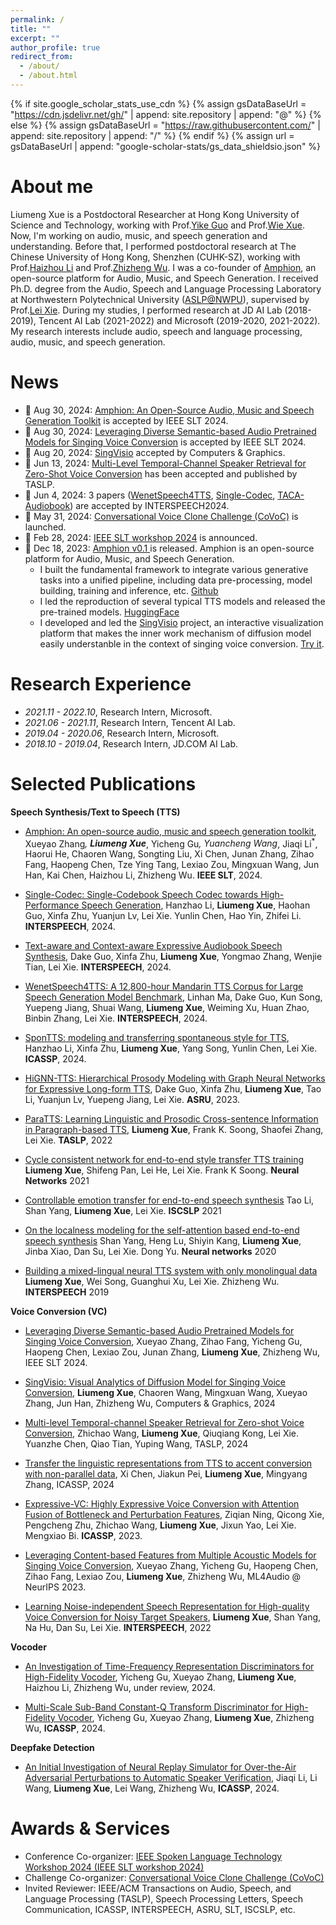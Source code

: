 ```yaml
---
permalink: /
title: ""
excerpt: ""
author_profile: true
redirect_from: 
  - /about/
  - /about.html
---
```


{% if site.google_scholar_stats_use_cdn %}
{% assign gsDataBaseUrl = "https://cdn.jsdelivr.net/gh/" | append: site.repository | append: "@" %}
{% else %}
{% assign gsDataBaseUrl = "https://raw.githubusercontent.com/" | append: site.repository | append: "/" %}
{% endif %}
{% assign url = gsDataBaseUrl | append: "google-scholar-stats/gs_data_shieldsio.json" %}



# About me
<span class='anchor' id='about-me'></span>

Liumeng Xue is a Postdoctoral Researcher at Hong Kong University of Science and Technology, working with Prof.[Yike Guo](https://cse.hkust.edu.hk/admin/people/faculty/profile/yikeguo) and Prof.[Wie Xue](http://wei-xue.com/). Now, I'm working on audio, music, and speech generation and understanding.
Before that, I performed postdoctoral research at The Chinese University of Hong Kong, Shenzhen (CUHK-SZ), working with Prof.[Haizhou Li](https://colips.org/~eleliha/) and Prof.[Zhizheng Wu](https://drwuz.com/). I was a co-founder of [Amphion](https://github.com/open-mmlab/Amphion), an open-source platform for Audio, Music, and Speech Generation.
I received Ph.D. degree from the Audio, Speech and Language Processing Laboratory at Northwestern Polytechnical University ([ASLP@NWPU](http://www.npu-aslp.org/english)), supervised by Prof.[Lei Xie](http://www.nwpu-aslp.org/lxie/). During my studies, I performed research at JD AI Lab (2018-2019), Tencent AI Lab (2021-2022) and Microsoft (2019-2020, 2021-2022). 
My research interests include audio, speech and language processing, audio, music, and speech generation.


# News
<span class='anchor' id='news'></span>
- 🎉 Aug 30, 2024: [Amphion: An Open-Source Audio, Music and Speech Generation Toolkit](https://arxiv.org/abs/2412.09911) is accepted by IEEE SLT 2024.
- 🎉 Aug 30, 2024: [Leveraging Diverse Semantic-based Audio Pretrained Models for Singing Voice Conversion](https://arxiv.org/abs/2310.11160) is accepted by IEEE SLT 2024.
- 🎉 Aug 20, 2024: [SingVisio](https://arxiv.org/abs/2402.12660) accepted by Computers & Graphics.
- 🎉 Jun 13, 2024: [Multi-Level Temporal-Channel Speaker Retrieval for Zero-Shot Voice Conversion](https://ieeexplore.ieee.org/abstract/document/10542423) has been accepted and published by TASLP.
- 🎉 Jun 4, 2024: 3 papers ([WenetSpeech4TTS](https://arxiv.org/abs/2406.05763), [Single-Codec](https://www.arxiv.org/abs/2406.07422), [TACA-Audiobook](https://arxiv.org/abs/2406.05672)) are accepted by INTERSPEECH2024.
- 🎉 May 31, 2024: [Conversational Voice Clone Challenge (CoVoC)](https://www.magicdatatech.com/iscslp-2024) is launched.
- 🎉 Feb 28, 2024: [IEEE SLT workshop 2024](https://2024.ieeeslt.org) is announced.
- 🎉 Dec 18, 2023: [Amphion v0.1 ](https://arxiv.org/abs/2312.09911) is released. Amphion is an open-source platform for Audio, Music, and Speech Generation. 
  - I built the fundamental framework to integrate various generative tasks into a unified pipeline, including data pre-processing, model building, training and inference, etc. [Github]((https://github.com/open-mmlab/Amphion))
  - I led the reproduction of several typical TTS models and released the pre-trained models. [HuggingFace](https://huggingface.co/amphion)
  - I developed and led the [SingVisio](https://arxiv.org/abs/2402.12660) project, an interactive visualization platform that makes the inner work mechanism of diffusion model easily understanble in the context of singing voice conversion. [Try it](https://dsvc.openmmlab.org.cn/).

<!-- - [Multi-Scale Sub-Band Constant-Q Transform Discriminator for High-Fidelity Vocoder](https://arxiv.org/pdf/2311.14957.pdf) accepted by ICASSP2024, also integrated in [Amphion](https://github.com/open-mmlab/Amphion) 
- [SponTTS: modeling and transferring spontaneous style for TTS](https://arxiv.org/pdf/2311.07179.pdf) accepted by ICASSP2024.
- [Leveraging Content-based Features from Multiple Acoustic Models for Singing Voice Conversion](https://arxiv.org/pdf/2310.11160.pdf) accepted by ML4Audio @ NeurIPS 2023.
- [HiGNN-TTS: Hierarchical Prosody Modeling with Graph Neural Networks for Expressive Long-form TTS](https://arxiv.org/pdf/2309.13907.pdf)  accepted by ASRU2023.
 -->



<!-- # 📜 Research Area
<table style="border-collapse: collapse; border: none;">
  <tr style="border: none;">
    <td style="border: none;"> <font color="#0b5394"> Audio-Visual Speech Processing </font>: <BR>&nbsp;&nbsp; Audio-visual speech recognition; Sound Source localization</td>
    <td style="border: none;"> <font color="#0b5394"> Video Synthesize </font>: <BR>&nbsp;&nbsp; Talking Face Generation </td>
  </tr>
</table> -->


# Research Experience
<span class='anchor' id='research_experience'></span>

- *2021.11 - 2022.10*, Research Intern, Microsoft.
- *2021.06 - 2021.11*, Research Intern, Tencent AI Lab.
- *2019.04 - 2020.06*, Research Intern, Microsoft.
- *2018.10 - 2019.04*, Research Intern, JD.COM AI Lab.


# Selected Publications
<span class='anchor' id='publication'></span>


**Speech Synthesis/Text to Speech (TTS)**
- [Amphion: An open-source audio, music and speech generation toolkit](https://arxiv.org/abs/2312.09911), Xueyao Zhang<sup>*</sup>, **Liumeng Xue**<sup>*</sup>, Yicheng Gu<sup>*</sup>, Yuancheng Wang<sup>*</sup>, Jiaqi Li<sup>*</sup>, Haorui He, Chaoren Wang, Songting Liu, Xi Chen, Junan Zhang, Zihao Fang, Haopeng Chen, Tze Ying Tang, Lexiao Zou, Mingxuan Wang, Jun Han, Kai Chen, Haizhou Li, Zhizheng Wu. **IEEE SLT**, 2024.

- [Single-Codec: Single-Codebook Speech Codec towards High-Performance Speech Generation](https://www.arxiv.org/abs/2406.07422), Hanzhao Li, **Liumeng Xue**, Haohan Guo, Xinfa Zhu, Yuanjun Lv, Lei Xie. Yunlin Chen, Hao Yin, Zhifei Li.  **INTERSPEECH**, 2024.
  
- [Text-aware and Context-aware Expressive Audiobook Speech Synthesis](https://arxiv.org/abs/2406.05672), Dake Guo, Xinfa Zhu, **Liumeng Xue**, Yongmao Zhang, Wenjie Tian, Lei Xie. **INTERSPEECH**, 2024.

- [WenetSpeech4TTS: A 12,800-hour Mandarin TTS Corpus for Large Speech Generation Model Benchmark](https://arxiv.org/abs/2406.05763), Linhan Ma, Dake Guo, Kun Song, Yuepeng Jiang, Shuai Wang, **Liumeng Xue**, Weiming Xu, Huan Zhao, Binbin Zhang, Lei Xie.  **INTERSPEECH**, 2024.
  
- [SponTTS: modeling and transferring spontaneous style for TTS](https://arxiv.org/pdf/2311.07179.pdf), Hanzhao Li, Xinfa Zhu, **Liumeng Xue**, Yang Song, Yunlin Chen, Lei Xie. **ICASSP**, 2024.

- [HiGNN-TTS: Hierarchical Prosody Modeling with Graph Neural Networks for Expressive Long-form TTS](https://arxiv.org/pdf/2309.13907.pdf), Dake Guo, Xinfa Zhu, **Liumeng Xue**, Tao Li, Yuanjun Lv, Yuepeng Jiang, Lei Xie. **ASRU**, 2023.

- [ParaTTS: Learning Linguistic and Prosodic Cross-sentence Information in Paragraph-based TTS](https://arxiv.org/pdf/2209.06484.pdf), **Liumeng Xue**, Frank K. Soong, Shaofei Zhang, Lei Xie. **TASLP**, 2022

<!-- **2021** -->
- [Cycle consistent network for end-to-end style transfer TTS training](https://europepmc.org/article/med/33780874) **Liumeng Xue**, Shifeng Pan, Lei He, Lei Xie. Frank K Soong. **Neural Networks** 2021

- [Controllable emotion transfer for end-to-end speech synthesis](https://ieeexplore.ieee.org/abstract/document/9362069/) Tao Li, Shan Yang, **Liumeng Xue**, Lei Xie. **ISCSLP** 2021

<!-- **2020** -->
- [On the localness modeling for the self-attention based end-to-end speech synthesis](https://europepmc.org/article/med/32088566) Shan Yang, Heng Lu, Shiyin Kang, **Liumeng Xue**, Jinba Xiao, Dan Su, Lei Xie. Dong Yu. **Neural networks** 2020

<!-- **2009** -->
- [Building a mixed-lingual neural TTS system with only monolingual data](https://www.isca-speech.org/archive/interspeech_2019/xue19_interspeech.html) **Liumeng Xue**, Wei Song, Guanghui Xu, Lei Xie. Zhizheng Wu. **INTERSPEECH** 2019


**Voice Conversion (VC)**
- [Leveraging Diverse Semantic-based Audio Pretrained Models for Singing Voice Conversion](https://arxiv.org/abs/2310.11160), Xueyao Zhang, Zihao Fang, Yicheng Gu, Haopeng Chen, Lexiao Zou, Junan Zhang, **Liumeng Xue**, Zhizheng Wu, IEEE SLT 2024.

- [SingVisio: Visual Analytics of Diffusion Model for Singing Voice Conversion](https://www.sciencedirect.com/science/article/abs/pii/S0097849324001936), **Liumeng Xue**, Chaoren Wang, Mingxuan Wang, Xueyao Zhang, Jun Han, Zhizheng Wu, Computers & Graphics, 2024

- [Multi-level Temporal-channel Speaker Retrieval for Zero-shot Voice Conversion](https://arxiv.org/abs/2305.07204v2), Zhichao Wang, **Liumeng Xue**, Qiuqiang Kong, Lei Xie. Yuanzhe Chen, Qiao Tian, Yuping Wang, TASLP, 2024

- [Transfer the linguistic representations from TTS to accent conversion with non-parallel data](https://arxiv.org/abs/2305.07204v2), Xi Chen, Jiakun Pei, **Liumeng Xue**, Mingyang Zhang, ICASSP, 2024

- [Expressive-VC: Highly Expressive Voice Conversion with Attention Fusion of Bottleneck and Perturbation Features](https://ieeexplore.ieee.org/abstract/document/10096057), Ziqian Ning, Qicong Xie, Pengcheng Zhu, Zhichao Wang, **Liumeng Xue**, Jixun Yao, Lei Xie. Mengxiao Bi. **ICASSP**, 2023.

- [Leveraging Content-based Features from Multiple Acoustic Models for Singing Voice Conversion](https://arxiv.org/pdf/2310.11160.pdf), Xueyao Zhang, Yicheng Gu, Haopeng Chen, Zihao Fang, Lexiao Zou, **Liumeng Xue**, Zhizheng Wu, ML4Audio @ NeurIPS 2023. 

- [Learning Noise-independent Speech Representation for High-quality Voice Conversion for Noisy Target Speakers](https://arxiv.org/abs/2207.00756), **Liumeng Xue**, Shan Yang, Na Hu, Dan Su, Lei Xie. **INTERSPEECH**, 2022

<!-- 
**Sining Voice Conversion (SVC)**

- [Leveraging Content-based Features from Multiple Acoustic Models for Singing Voice Conversion](https://arxiv.org/pdf/2310.11160.pdf), Xueyao Zhang, Yicheng Gu, Haopeng Chen, Zihao Fang, Lexiao Zou, **Liumeng Xue**, Zhizheng Wu, ML4Audio @ NeurIPS 2023. -->


**Vocoder**
- [An Investigation of Time-Frequency Representation Discriminators for High-Fidelity Vocoder](https://arxiv.org/pdf/2404.17161), Yicheng Gu, Xueyao Zhang, **Liumeng Xue**, Haizhou Li, Zhizheng Wu, under review, 2024.

- [Multi-Scale Sub-Band Constant-Q Transform Discriminator for High-Fidelity Vocoder](https://arxiv.org/pdf/2311.14957.pdf), Yicheng Gu, Xueyao Zhang, **Liumeng Xue**, Zhizheng Wu, **ICASSP**, 2024.


**Deepfake Detection**

- [An Initial Investigation of Neural Replay Simulator for Over-the-Air Adversarial Perturbations to Automatic Speaker Verification](https://arxiv.org/pdf/2310.05354.pdf), Jiaqi Li, Li Wang, **Liumeng Xue**, Lei Wang, Zhizheng Wu, **ICASSP**, 2024.


# Awards & Services
<span class='anchor' id='others'></span>
- Conference Co-organizer: [IEEE Spoken Language Technology Workshop 2024 (IEEE SLT workshop 2024)](https://2024.ieeeslt.org/)
- Challenge Co-organizer: [Conversational Voice Clone Challenge (CoVoC)](https://www.magicdatatech.com/iscslp-2024) 
- Invited Reviewer: IEEE/ACM Transactions on Audio, Speech, and Language Processing (TASLP), Speech Processing Letters, Speech Communication, ICASSP, INTERSPEECH, ASRU, SLT, ISCSLP, etc.



